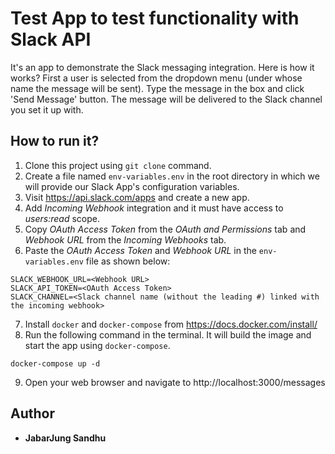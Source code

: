 # Test App to test functionality with Slack API

It's an app to demonstrate the Slack messaging integration. Here is how it works? First a user is selected from the dropdown menu (under whose name the message will be sent). Type the message in the box and click 'Send Message' button. The message will be delivered to the Slack channel you set it up with.

## How to run it?

1. Clone this project using `git clone` command.
2. Create a file named `env-variables.env` in the root directory in which we will provide our Slack App's configuration variables.
3. Visit https://api.slack.com/apps and create a new app.
4. Add _Incoming Webhook_ integration and it must have access to _users:read_ scope.
5. Copy _OAuth Access Token_ from the _OAuth and Permissions_ tab and _Webhook URL_ from the _Incoming Webhooks_ tab.
6. Paste the _OAuth Access Token_ and _Webhook URL_ in the `env-variables.env` file as shown below:

```
SLACK_WEBHOOK_URL=<Webhook URL>
SLACK_API_TOKEN=<OAuth Access Token>
SLACK_CHANNEL=<Slack channel name (without the leading #) linked with the incoming webhook>
```

7. Install `docker` and `docker-compose` from https://docs.docker.com/install/
8. Run the following command in the terminal. It will build the image and start the app using `docker-compose`.

```
docker-compose up -d
```

9. Open your web browser and navigate to http://localhost:3000/messages

## Author

* **JabarJung Sandhu**
